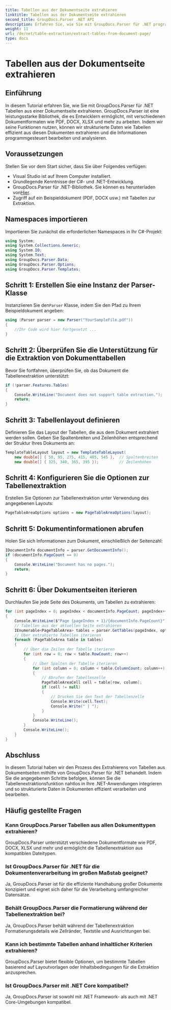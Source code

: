 ```yaml
---
title: Tabellen aus der Dokumentseite extrahieren
linktitle: Tabellen aus der Dokumentseite extrahieren
second_title: GroupDocs.Parser .NET API
description: Erfahren Sie, wie Sie mit GroupDocs.Parser für .NET programmgesteuert Tabellen aus Dokumenten extrahieren. Dieses umfassende Tutorial bietet eine Schritt-für-Schritt-Anleitung.
weight: 11
url: /de/net/table-extraction/extract-tables-from-document-page/
type: docs
---
```

# Tabellen aus der Dokumentseite extrahieren

## Einführung
In diesem Tutorial erfahren Sie, wie Sie mit GroupDocs.Parser für .NET Tabellen aus einer Dokumentseite extrahieren. GroupDocs.Parser ist eine leistungsstarke Bibliothek, die es Entwicklern ermöglicht, mit verschiedenen Dokumentformaten wie PDF, DOCX, XLSX und mehr zu arbeiten. Indem wir seine Funktionen nutzen, können wir strukturierte Daten wie Tabellen effizient aus diesen Dokumenten extrahieren und die Informationen programmgesteuert bearbeiten und analysieren.
## Voraussetzungen
Stellen Sie vor dem Start sicher, dass Sie über Folgendes verfügen:
- Visual Studio ist auf Ihrem Computer installiert.
- Grundlegende Kenntnisse der C#- und .NET-Entwicklung.
-  GroupDocs.Parser für .NET-Bibliothek. Sie können es herunterladen von[Hier](https://releases.groupdocs.com/parser/net/).
- Zugriff auf ein Beispieldokument (PDF, DOCX usw.) mit Tabellen zur Extraktion.

## Namespaces importieren
Importieren Sie zunächst die erforderlichen Namespaces in Ihr C#-Projekt:
```csharp
using System;
using System.Collections.Generic;
using System.IO;
using System.Text;
using GroupDocs.Parser.Data;
using GroupDocs.Parser.Options;
using GroupDocs.Parser.Templates;
```
## Schritt 1: Erstellen Sie eine Instanz der Parser-Klasse
 Instanziieren Sie den`Parser` Klasse, indem Sie den Pfad zu Ihrem Beispieldokument angeben:
```csharp
using (Parser parser = new Parser("YourSampleFile.pdf"))
{
    //Ihr Code wird hier fortgesetzt ...
}
```
## Schritt 2: Überprüfen Sie die Unterstützung für die Extraktion von Dokumenttabellen
Bevor Sie fortfahren, überprüfen Sie, ob das Dokument die Tabellenextraktion unterstützt:
```csharp
if (!parser.Features.Tables)
{
    Console.WriteLine("Document does not support table extraction.");
    return;
}
```
## Schritt 3: Tabellenlayout definieren
Definieren Sie das Layout der Tabellen, die aus dem Dokument extrahiert werden sollen. Geben Sie Spaltenbreiten und Zeilenhöhen entsprechend der Struktur Ihres Dokuments an:
```csharp
TemplateTableLayout layout = new TemplateTableLayout(
    new double[] { 50, 95, 275, 415, 485, 545 },  // Spaltenbreiten
    new double[] { 325, 340, 365, 395 });         // Zeilenhöhen
```
## Schritt 4: Konfigurieren Sie die Optionen zur Tabellenextraktion
Erstellen Sie Optionen zur Tabellenextraktion unter Verwendung des angegebenen Layouts:
```csharp
PageTableAreaOptions options = new PageTableAreaOptions(layout);
```
## Schritt 5: Dokumentinformationen abrufen
Holen Sie sich Informationen zum Dokument, einschließlich der Seitenzahl:
```csharp
IDocumentInfo documentInfo = parser.GetDocumentInfo();
if (documentInfo.PageCount == 0)
{
    Console.WriteLine("Document has no pages.");
    return;
}
```
## Schritt 6: Über Dokumentseiten iterieren
Durchlaufen Sie jede Seite des Dokuments, um Tabellen zu extrahieren:
```csharp
for (int pageIndex = 0; pageIndex < documentInfo.PageCount; pageIndex++)
{
    Console.WriteLine($"Page {pageIndex + 1}/{documentInfo.PageCount}");
    // Tabellen aus der aktuellen Seite extrahieren
    IEnumerable<PageTableArea> tables = parser.GetTables(pageIndex, options);
    // Über extrahierte Tabellen iterieren
    foreach (PageTableArea table in tables)
    {
        // Über die Zeilen der Tabelle iterieren
        for (int row = 0; row < table.RowCount; row++)
        {
            // Über Spalten der Tabelle iterieren
            for (int column = 0; column < table.ColumnCount; column++)
            {
                // Abrufen der Tabellenzelle
                PageTableAreaCell cell = table[row, column];
                if (cell != null)
                {
                    // Drucken Sie den Text der Tabellenzelle
                    Console.Write(cell.Text);
                    Console.Write(" | ");
                }
            }
            Console.WriteLine();
        }
        Console.WriteLine();
    }
}
```

## Abschluss
In diesem Tutorial haben wir den Prozess des Extrahierens von Tabellen aus Dokumentseiten mithilfe von GroupDocs.Parser für .NET behandelt. Indem Sie die angegebenen Schritte befolgen, können Sie die Tabellenextraktionsfunktion nahtlos in Ihre .NET-Anwendungen integrieren und so strukturierte Daten in Dokumenten effizient verarbeiten und bearbeiten.

## Häufig gestellte Fragen
### Kann GroupDocs.Parser Tabellen aus allen Dokumenttypen extrahieren?
GroupDocs.Parser unterstützt verschiedene Dokumentformate wie PDF, DOCX, XLSX und mehr und ermöglicht die Tabellenextraktion aus kompatiblen Dateitypen.
### Ist GroupDocs.Parser für .NET für die Dokumentenverarbeitung im großen Maßstab geeignet?
Ja, GroupDocs.Parser ist für die effiziente Handhabung großer Dokumente konzipiert und eignet sich daher für die Verarbeitung umfangreicher Datensätze.
### Behält GroupDocs.Parser die Formatierung während der Tabellenextraktion bei?
Ja, GroupDocs.Parser behält während der Tabellenextraktion Formatierungsdetails wie Zellränder, Textstile und Ausrichtungen bei.
### Kann ich bestimmte Tabellen anhand inhaltlicher Kriterien extrahieren?
GroupDocs.Parser bietet flexible Optionen, um bestimmte Tabellen basierend auf Layoutvorlagen oder Inhaltsbedingungen für die Extraktion anzusprechen.
### Ist GroupDocs.Parser mit .NET Core kompatibel?
Ja, GroupDocs.Parser ist sowohl mit .NET Framework- als auch mit .NET Core-Umgebungen kompatibel.